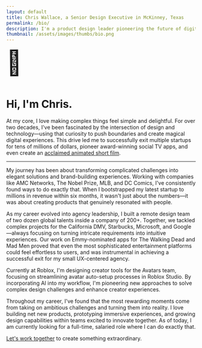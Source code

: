 ```yaml
---
layout: default
title: Chris Wallace, a Senior Design Executive in McKinney, Texas
permalink: /bio/
description: I'm a product design leader pioneering the future of digital experience.
thumbnail: /assets/images/thumbs/bio.png
---
```


<style>
.wave-hand {
  font-size: 4rem;
  display: inline-block;
  animation: wave 6s ease-in-out infinite;
  transform-origin: 70% 70%;
  margin-bottom: 1rem;
}

@keyframes wave {
  0%, 85% { transform: rotate(0deg); }
  5%, 15% { transform: rotate(-10deg); }
  10%, 20% { transform: rotate(12deg); }
  25%, 100% { transform: rotate(0deg); }
}

@media (max-width: 768px) {
  .wave-hand {
    font-size: 1.4rem !important;
  }
}
</style>

<div class="content-container py-24">
    <div class="max-w-prose mx-auto">
        <div class="mb-8 fade-in-up relative">
            <span class="wave-hand">👋</span>
        </div>
        <h1 class="fade-in-up fade-in-up-delay-1">Hi, I'm Chris.</h1>
        <p class="sub-heading fade-in-up fade-in-up-delay-2" data-scramble>At my core, I love making complex things feel simple and delightful. For over two decades, I've been fascinated by the intersection of design and technology—using that curiosity to push boundaries and create magical digital experiences. This drive led me to successfully exit multiple startups for tens of millions of dollars, pioneer award-winning social TV apps, and even create an <a href="/portfolio/woodies">acclaimed animated short film</a>.</p>
        <hr class="hr-separator fade-in-up fade-in-up-delay-3">
        <p class="fade-in-up fade-in-up-delay-4" data-scramble>My journey has been about transforming complicated challenges into elegant solutions and brand-building experiences. Working with companies like AMC Networks, The Nobel Prize, MLB, and DC Comics, I've consistently found ways to do exactly that. When I bootstrapped my latest startup to millions in revenue within six months, it wasn't just about the numbers—it was about creating products that genuinely resonated with people.</p>
        <p class="fade-in-up fade-in-up-delay-4" data-scramble>As my career evolved into agency leadership, I built a remote design team of two dozen global talents inside a company of 200+. Together, we tackled complex projects for the California DMV, Starbucks, Microsoft, and Google—always focusing on turning intricate requirements into intuitive experiences. Our work on Emmy-nominated apps for The Walking Dead and Mad Men proved that even the most sophisticated entertainment platforms could feel effortless to users, and was instrumental in achieving a successful exit for my small UX-centered agency.</p>
        <p class="fade-in-up fade-in-up-delay-4" data-scramble>Currently at Roblox, I'm designing creator tools for the Avatars team, focusing on streamlining avatar auto-setup processes in Roblox Studio. By incorporating AI into my workflow, I'm pioneering new approaches to solve complex design challenges and enhance creator experiences.</p>
        <p class="fade-in-up fade-in-up-delay-4" data-scramble>Throughout my career, I've found that the most rewarding moments come from taking on ambitious challenges and turning them into reality. I love building net new products, prototyping immersive experiences, and growing design capabilities within teams excited to innovate together. As of today, I am currently looking for a full-time, salaried role where I can do exactly that.</p>
        <p class="fade-in-up fade-in-up-delay-4" data-scramble><a href="mailto:chriswallace7@pm.me?subject=Design%20Inquiry&body=Let&rsquo;s%20work%20together!">Let's work together</a> to create something extraordinary.</p>
    </div>
</div>

